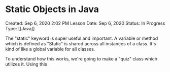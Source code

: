 # Static Objects in Java

Created: Sep 6, 2020 2:02 PM
Lesson Date: Sep 6, 2020
Status: In Progress
Type: [[Java]]

The "static" keyword is super useful and important. A variable or method which is defined as "Static" is shared across all instances of a class. It's kind of like a global variable for all classes.

To understand how this works, we're going to make a "quiz" class which utilizes it. Using this
